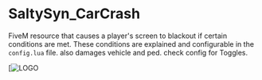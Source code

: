 # SaltySyn_CarCrash
FiveM resource that causes a player's screen to blackout if certain conditions are met. These conditions are explained and configurable in the `config.lua` file.
also damages vehicle and ped. check config for Toggles. 

[![LOGO](https://forum.cfx.re/uploads/default/original/4X/9/f/a/9fa2669e6263ed93b959c6f6b8c2ca29496b2286.jpeg)
